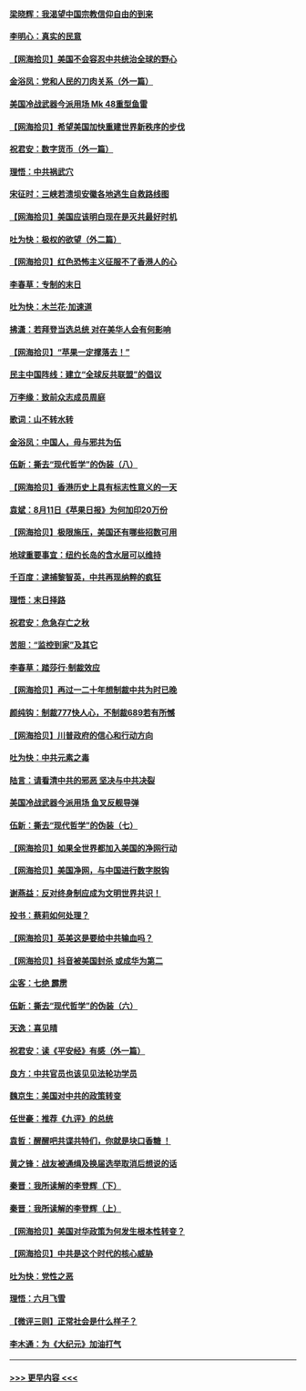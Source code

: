 #### [梁晓辉：我渴望中国宗教信仰自由的到来](../pages/nsc993/n12336657.md?t=08171902) 
#### [李明心：真实的民意](../pages/nsc993/n12336089.md?t=08171902) 
#### [【网海拾贝】美国不会容忍中共统治全球的野心](../pages/nsc993/n12336063.md?t=08171902) 
#### [金浴凤：党和人民的刀肉关系（外一篇）](../pages/nsc993/n12335834.md?t=08171902) 
#### [美国冷战武器今派用场 Mk 48重型鱼雷](../pages/nsc993/n12335354.md?t=08171902) 
#### [【网海拾贝】希望美国加快重建世界新秩序的步伐](../pages/nsc993/n12334224.md?t=08171902) 
#### [祝君安：数字货币（外一篇）](../pages/nsc993/n12334186.md?t=08171902) 
#### [理悟：中共祸武穴](../pages/nsc993/n12333962.md?t=08171902) 
#### [宋征时：三峡若溃坝安徽各地逃生自救路线图](../pages/nsc993/n12332450.md?t=08171902) 
#### [【网海拾贝】美国应该明白现在是灭共最好时机](../pages/nsc993/n12332313.md?t=08171902) 
#### [吐为快：极权的欲望（外二篇）](../pages/nsc993/n12332089.md?t=08171902) 
#### [【网海拾贝】红色恐怖主义征服不了香港人的心](../pages/nsc993/n12329296.md?t=08171902) 
#### [李春草：专制的末日](../pages/nsc993/n12329079.md?t=08171902) 
#### [吐为快：木兰花‧加速道](../pages/nsc993/n12327366.md?t=08171902) 
#### [拂潇：若拜登当选总统 对在美华人会有何影响](../pages/nsc993/n12295996.md?t=08171902) 
#### [【网海拾贝】“苹果一定撑落去！”](../pages/nsc993/n12326784.md?t=08171902) 
#### [民主中国阵线：建立“全球反共联盟”的倡议](../pages/nsc993/n12324177.md?t=08171902) 
#### [万李缘：致前众志成员周庭](../pages/nsc993/n12324635.md?t=08171902) 
#### [歌词：山不转水转](../pages/nsc993/n12324599.md?t=08171902) 
#### [金浴凤：中国人，毋与邪共为伍](../pages/nsc993/n12324257.md?t=08171902) 
#### [伍新：撕去“现代哲学”的伪装（八）](../pages/nsc993/n12324188.md?t=08171902) 
#### [【网海拾贝】香港历史上具有标志性意义的一天](../pages/nsc993/n12324021.md?t=08171902) 
#### [袁斌：8月11日《苹果日报》为何加印20万份](../pages/nsc993/n12323955.md?t=08171902) 
#### [【网海拾贝】极限施压，美国还有哪些招数可用](../pages/nsc993/n12322512.md?t=08171902) 
#### [地球重要事宜：纽约长岛的含水层可以维持](../pages/nsc993/n12321844.md?t=08171902) 
#### [千百度：逮捕黎智英，中共再现纳粹的疯狂](../pages/nsc993/n12321777.md?t=08171902) 
#### [理悟：末日择路](../pages/nsc993/n12320812.md?t=08171902) 
#### [祝君安：危急存亡之秋](../pages/nsc993/n12320795.md?t=08171902) 
#### [苦胆：“监控到家”及其它](../pages/nsc993/n12320751.md?t=08171902) 
#### [李春草：踏莎行·制裁效应](../pages/nsc993/n12318290.md?t=08171902) 
#### [【网海拾贝】再过一二十年想制裁中共为时已晚](../pages/nsc993/n12318195.md?t=08171902) 
#### [颜纯钩：制裁777快人心，不制裁689若有所憾](../pages/nsc993/n12316912.md?t=08171902) 
#### [【网海拾贝】川普政府的信心和行动方向](../pages/nsc993/n12316673.md?t=08171902) 
#### [吐为快：中共元素之毒](../pages/nsc993/n12316547.md?t=08171902) 
#### [陆言：请看清中共的邪恶 坚决与中共决裂](../pages/nsc993/n12315784.md?t=08171902) 
#### [美国冷战武器今派用场 鱼叉反舰导弹](../pages/nsc993/n12316258.md?t=08171902) 
#### [伍新：撕去“现代哲学”的伪装（七）](../pages/nsc993/n12315846.md?t=08171902) 
#### [【网海拾贝】如果全世界都加入美国的净网行动](../pages/nsc993/n12315588.md?t=08171902) 
#### [【网海拾贝】美国净网，与中国进行数字脱钩](../pages/nsc993/n12312813.md?t=08171902) 
#### [谢燕益：反对终身制应成为文明世界共识！](../pages/nsc993/n12310465.md?t=08171902) 
#### [投书：蔡莉如何处理？](../pages/nsc993/n12310224.md?t=08171902) 
#### [【网海拾贝】英美这是要给中共输血吗？](../pages/nsc993/n12307646.md?t=08171902) 
#### [【网海拾贝】抖音被美国封杀 或成华为第二](../pages/nsc993/n12305277.md?t=08171902) 
#### [尘客：七绝 霹雳](../pages/nsc993/n12304053.md?t=08171902) 
#### [伍新：撕去“现代哲学”的伪装（六）](../pages/nsc993/n12303243.md?t=08171902) 
#### [天逸：喜见晴](../pages/nsc993/n12303226.md?t=08171902) 
#### [祝君安：读《平安经》有感（外一篇）](../pages/nsc993/n12303170.md?t=08171902) 
#### [良方：中共官员也该见见法轮功学员](../pages/nsc993/n12302985.md?t=08171902) 
#### [魏京生：美国对中共的政策转变](../pages/nsc993/n12302929.md?t=08171902) 
#### [任世豪：推荐《九评》的总统](../pages/nsc993/n12302838.md?t=08171902) 
#### [袁哲：醒醒吧共谍共特们，你就是块口香糖 ！](../pages/nsc993/n12302678.md?t=08171902) 
#### [黄之锋：战友被通缉及换届选举取消后想说的话](../pages/nsc993/n12302681.md?t=08171902) 
#### [秦晋：我所读解的李登辉（下）](../pages/nsc993/n12302171.md?t=08171902) 
#### [秦晋：我所读解的李登辉（上）](../pages/nsc993/n12301979.md?t=08171902) 
#### [【网海拾贝】美国对华政策为何发生根本性转变？](../pages/nsc993/n12302091.md?t=08171902) 
#### [【网海拾贝】中共是这个时代的核心威胁](../pages/nsc993/n12300541.md?t=08171902) 
#### [吐为快：党性之恶](../pages/nsc993/n12300263.md?t=08171902) 
#### [理悟：六月飞雪](../pages/nsc993/n12300243.md?t=08171902) 
#### [【微评三则】正常社会是什么样子？](../pages/nsc993/n12300228.md?t=08171902) 
#### [李木通：为《大纪元》加油打气](../pages/nsc993/n12280363.md?t=08171902) 

----
#### [ >>> 更早内容 <<< ](../indexes/nsc993-earlier.md)
